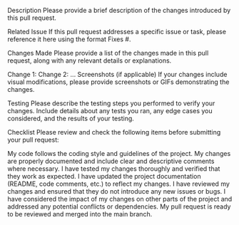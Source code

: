 Description
Please provide a brief description of the changes introduced by this pull request.

Related Issue
If this pull request addresses a specific issue or task, please reference it here using the format Fixes #<issue-number>.

Changes Made
Please provide a list of the changes made in this pull request, along with any relevant details or explanations.

Change 1:
Change 2:
...
Screenshots (if applicable)
If your changes include visual modifications, please provide screenshots or GIFs demonstrating the changes.

Testing
Please describe the testing steps you performed to verify your changes. Include details about any tests you ran, any edge cases you considered, and the results of your testing.

Checklist
Please review and check the following items before submitting your pull request:

 My code follows the coding style and guidelines of the project.
 My changes are properly documented and include clear and descriptive comments where necessary.
 I have tested my changes thoroughly and verified that they work as expected.
 I have updated the project documentation (README, code comments, etc.) to reflect my changes.
 I have reviewed my changes and ensured that they do not introduce any new issues or bugs.
 I have considered the impact of my changes on other parts of the project and addressed any potential conflicts or dependencies.
 My pull request is ready to be reviewed and merged into the main branch.
